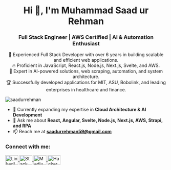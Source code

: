<h1 align="center">Hi 👋, I'm Muhammad Saad ur Rehman</h1>
<h3 align="center">Full Stack Engineer | AWS Certified | AI & Automation Enthusiast</h3>

<p align="center">
  🚀 Experienced Full Stack Developer with over 6 years in building scalable and efficient web applications.<br>
  🔥 Proficient in JavaScript, React.js, Node.js, Next.js, Svelte, and AWS.<br>
  🤖 Expert in AI-powered solutions, web scraping, automation, and system architecture.<br>
  🏆 Successfully developed applications for MIT, ASU, Bobolink, and leading enterprises in healthcare and finance.<br>
</p>

<p align="left"> 
  <img src="https://komarev.com/ghpvc/?username=saadurrehman&label=Profile%20views&color=0e75b6&style=flat" alt="saadurrehman" />
</p>

- 🌱 Currently expanding my expertise in **Cloud Architecture & AI Development**  
- 💬 Ask me about **React, Angular, Svelte, Node.js, Next.js, AWS, Strapi, and RPA**  
- 📫 Reach me at **saadurrehman59@gmail.com**  

<h3 align="left">Connect with me:</h3>
<p align="left">
  <a href="https://www.linkedin.com/in/muhammad-saad-ur-rehman-736683160/" target="_blank">
    <img align="center" src="https://raw.githubusercontent.com/rahuldkjain/github-profile-readme-generator/master/src/images/icons/Social/linked-in-alt.svg" alt="LinkedIn" height="30" width="40" />
  </a>
  <a href="https://stackoverflow.com/users/15025213/saadurrehman" target="_blank">
    <img align="center" src="https://raw.githubusercontent.com/rahuldkjain/github-profile-readme-generator/master/src/images/icons/Social/stack-overflow.svg" alt="Stack Overflow" height="30" width="40" />
  </a>
  <a href="https://medium.com/@saadurrehman59" target="_blank">
    <img align="center" src="https://raw.githubusercontent.com/rahuldkjain/github-profile-readme-generator/master/src/images/icons/Social/medium.svg" alt="Medium" height="30" width="40" />
  </a>
  <a href="https://www.hackerrank.com/saadurrehman59" target="_blank">
    <img align="center" src="https://raw.githubusercontent.com/rahuldkjain/github-profile-readme-generator/master/src/images/icons/Social/hackerrank.svg" alt="HackerRank" height="30" width="40" />
  </a>
</p>
